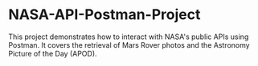 # NASA-API-Postman-Project
This project demonstrates how to interact with NASA's public APIs using Postman. It covers the retrieval of Mars Rover photos and the Astronomy Picture of the Day (APOD).
